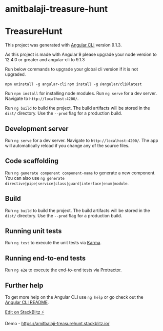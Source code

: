 # amitbalaji-treasure-hunt

# TreasureHunt

This project was generated with [Angular CLI](https://github.com/angular/angular-cli) version 9.1.3.

As this project is made with Angular 9 please upgrade your node version to  12.4.0 or greater  and angular-cli to 9.1.3

Run below commands to upgrade your global cli version if it is not upgraded.

`npm uninstall -g angular-cli`
`npm install -g @angular/cli@latest`

Run `npm install` for installing node modules.
Run `ng serve` for a dev server.  Navigate to `http://localhost:4200/`.

Run `ng build` to build the project. The build artifacts will be stored in the `dist/` directory. Use the `--prod` flag for a production build.

## Development server
Run `ng serve` for a dev server. Navigate to `http://localhost:4200/`. The app will automatically reload if you change any of the source files.

## Code scaffolding

Run `ng generate component component-name` to generate a new component. You can also use `ng generate directive|pipe|service|class|guard|interface|enum|module`.

## Build

Run `ng build` to build the project. The build artifacts will be stored in the `dist/` directory. Use the `--prod` flag for a production build.

## Running unit tests

Run `ng test` to execute the unit tests via [Karma](https://karma-runner.github.io).

## Running end-to-end tests

Run `ng e2e` to execute the end-to-end tests via [Protractor](http://www.protractortest.org/).

## Further help

To get more help on the Angular CLI use `ng help` or go check out the [Angular CLI README](https://github.com/angular/angular-cli/blob/master/README.md).


[Edit on StackBlitz ⚡️](https://stackblitz.com/edit/amitbalaji-treasurehunt)

Demo - https://amitbalaji-treasurehunt.stackblitz.io/
